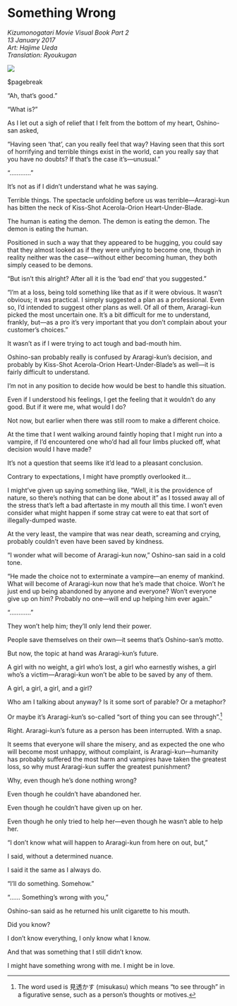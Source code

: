 # Something Wrong

_Kizumonogatari Movie Visual Book Part 2_  
_13 January 2017_  
_Art: Hajime Ueda_  
_Translation: Ryoukugan_

![](35_something_wrong.jpg)

$pagebreak

“Ah, that’s good.”

“What is?”

As I let out a sigh of relief that I felt from the bottom of my heart, Oshino-san asked,

“Having seen ‘that’, can you really feel that way? Having seen that this sort of horrifying and terrible things exist in the world, can you really say that you have no doubts? If that’s the case it’s—unusual.”

“…………”

It’s not as if I didn’t understand what he was saying.

Terrible things. The spectacle unfolding before us was terrible—Araragi-kun has bitten the neck of Kiss-Shot Acerola-Orion Heart-Under-Blade.

The human is eating the demon. The demon is eating the demon. The demon is eating the human.

Positioned in such a way that they appeared to be hugging, you could say that they almost looked as if they were unifying to become one, though in reality neither was the case—without either becoming human, they both simply ceased to be demons.

“But isn’t this alright? After all it is the ‘bad end’ that you suggested.”

“I’m at a loss, being told something like that as if it were obvious. It wasn’t obvious; it was practical. I simply suggested a plan as a professional. Even so, I’d intended to suggest other plans as well. Of all of them, Araragi-kun picked the most uncertain one. It’s a bit difficult for me to understand, frankly, but—as a pro it’s very important that you don’t complain about your customer’s choices.”

It wasn’t as if I were trying to act tough and bad-mouth him.

Oshino-san probably really is confused by Araragi-kun’s decision, and probably by Kiss-Shot Acerola-Orion Heart-Under-Blade’s as well—it is fairly difficult to understand.

I’m not in any position to decide how would be best to handle this situation.

Even if I understood his feelings, I get the feeling that it wouldn’t do any good. But if it were me, what would I do?

Not now, but earlier when there was still room to make a different choice.

At the time that I went walking around faintly hoping that I might run into a vampire, if I’d encountered one who’d had all four limbs plucked off, what decision would I have made?

It’s not a question that seems like it’d lead to a pleasant conclusion.

Contrary to expectations, I might have promptly overlooked it…

I might’ve given up saying something like, “Well, it is the providence of nature, so there’s nothing that can be done about it” as I tossed away all of the stress that’s left a bad aftertaste in my mouth all this time. I won’t even consider what might happen if some stray cat were to eat that sort of illegally-dumped waste.

At the very least, the vampire that was near death, screaming and crying, probably couldn’t even have been saved by kindness.

“I wonder what will become of Araragi-kun now,” Oshino-san said in a cold tone.

“He made the choice not to exterminate a vampire—an enemy of mankind. What will become of Araragi-kun now that he’s made that choice. Won’t he just end up being abandoned by anyone and everyone? Won’t everyone give up on him? Probably no one—will end up helping him ever again.”

“…………”

They won’t help him; they’ll only lend their power.

People save themselves on their own—it seems that’s Oshino-san’s motto.

But now, the topic at hand was Araragi-kun’s future.

A girl with no weight, a girl who’s lost, a girl who earnestly wishes, a girl who’s a victim—Araragi-kun won’t be able to be saved by any of them.

A girl, a girl, a girl, and a girl?

Who am I talking about anyway? Is it some sort of parable? Or a metaphor?

Or maybe it’s Araragi-kun’s so-called “sort of thing you can see through”.[^1]

Right. Araragi-kun’s future as a person has been interrupted. With a snap. 

It seems that everyone will share the misery, and as expected the one who will become most unhappy, without complaint, is Araragi-kun—humanity has probably suffered the most harm and vampires have taken the greatest loss, so why must Araragi-kun suffer the greatest punishment?

Why, even though he’s done nothing wrong?

Even though he couldn’t have abandoned her.

Even though he couldn’t have given up on her.

Even though he only tried to help her—even though he wasn’t able to help her.

“I don’t know what will happen to Araragi-kun from here on out, but,”

I said, without a determined nuance. 

I said it the same as I always do.

“I’ll do something. Somehow.”

“…… Something’s wrong with you,”

Oshino-san said as he returned his unlit cigarette to his mouth.

Did you know?

I don’t know everything, I only know what I know.

And that was something that I still didn’t know. 

I might have something wrong with me. I might be in love.

[^1]: The word used is 見透かす (misukasu) which means “to see through” in a figurative sense, such as a person’s thoughts or motives.